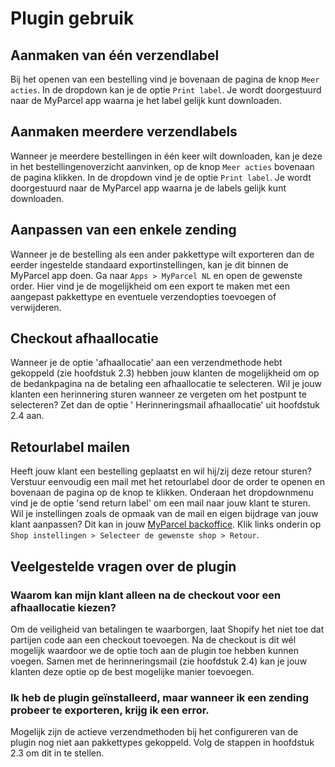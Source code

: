# Plugin gebruik

## Aanmaken van één verzendlabel

Bij het openen van een bestelling vind je bovenaan de pagina de
knop `Meer acties`. In de dropdown kan je de optie `Print label`. Je wordt
doorgestuurd naar de MyParcel app waarna je het label gelijk kunt downloaden.

## Aanmaken meerdere verzendlabels

Wanneer je meerdere bestellingen in één keer wilt downloaden, kan je deze in het
bestellingenoverzicht aanvinken, op de knop `Meer acties` bovenaan de pagina
klikken. In de dropdown vind je de optie `Print label`. Je wordt doorgestuurd
naar de MyParcel app waarna je de labels gelijk kunt downloaden.

## Aanpassen van een enkele zending

Wanneer je de bestelling als een ander pakkettype wilt exporteren dan de eerder
ingestelde standaard exportinstellingen, kan je dit binnen de MyParcel app doen.
Ga naar `Apps > MyParcel NL` en open de gewenste order. Hier vind je de
mogelijkheid om een export te maken met een aangepast pakkettype en eventuele
verzendopties toevoegen of verwijderen.

<MPImg src="/documentation/shopify/shopify-change-shipment.jpg" alt="Shopify api settings" />

## Checkout afhaallocatie

Wanneer je de optie 'afhaallocatie' aan een verzendmethode hebt gekoppeld (zie
hoofdstuk 2.3) hebben jouw klanten de mogelijkheid om op de bedankpagina na de
betaling een afhaallocatie te selecteren. Wil je jouw klanten een herinnering
sturen wanneer ze vergeten om het postpunt te selecteren? Zet dan de optie '
Herinneringsmail afhaallocatie' uit hoofdstuk 2.4 aan.

<MPImg src="/documentation/shopify/shopify-checkout-pickup.jpg" alt="Shopify checkout pickup" />

## Retourlabel mailen

Heeft jouw klant een bestelling geplaatst en wil hij/zij deze retour sturen?
Verstuur eenvoudig een mail met het retourlabel door de order te openen en
bovenaan de pagina op de knop te klikken. Onderaan het dropdownmenu vind je de
optie 'send return label' om een mail naar jouw klant te sturen. Wil je
instellingen zoals de opmaak van de mail en eigen bijdrage van jouw klant
aanpassen? Dit kan in jouw [MyParcel backoffice]. Klik links onderin
op `Shop instellingen > Selecteer de gewenste shop > Retour`.

## Veelgestelde vragen over de plugin

### Waarom kan mijn klant alleen na de checkout voor een afhaallocatie kiezen?

Om de veiligheid van betalingen te waarborgen, laat Shopify het niet toe dat
partijen code aan een checkout toevoegen. Na de checkout is dit wél mogelijk
waardoor we de optie toch aan de plugin toe hebben kunnen voegen. Samen met de
herinneringsmail (zie hoofdstuk 2.4) kan je jouw klanten deze optie op de best
mogelijke manier toevoegen.

### Ik heb de plugin geïnstalleerd, maar wanneer ik een zending probeer te exporteren, krijg ik een error.

Mogelijk zijn de actieve verzendmethoden bij het configureren van de plugin nog
niet aan pakkettypes gekoppeld. Volg de stappen in hoofdstuk 2.3 om dit in te
stellen.

[MyParcel backoffice]: https://backoffice.myparcel.nl/
